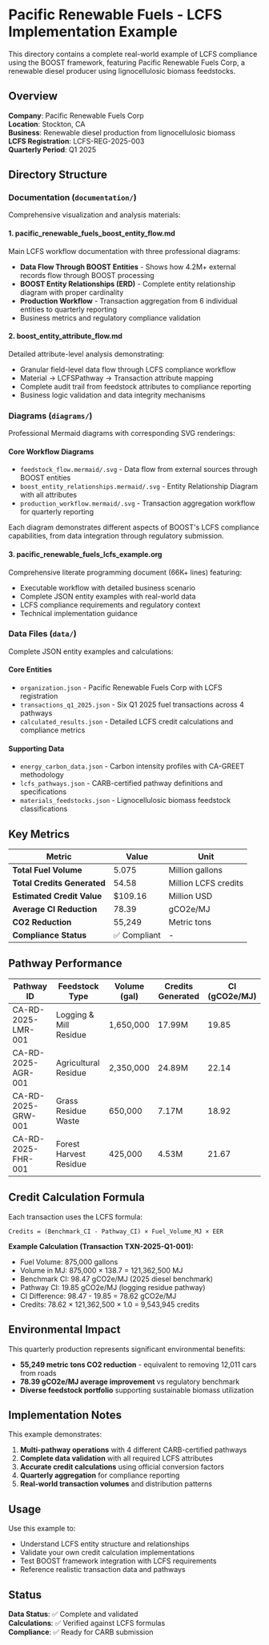 # Pacific Renewable Fuels - LCFS Implementation Example

This directory contains a complete real-world example of LCFS compliance using the BOOST framework, featuring Pacific Renewable Fuels Corp, a renewable diesel producer using lignocellulosic biomass feedstocks.

## Overview

**Company**: Pacific Renewable Fuels Corp  
**Location**: Stockton, CA  
**Business**: Renewable diesel production from lignocellulosic biomass  
**LCFS Registration**: LCFS-REG-2025-003  
**Quarterly Period**: Q1 2025  

## Directory Structure

### Documentation (`documentation/`)
Comprehensive visualization and analysis materials:

#### 1. pacific_renewable_fuels_boost_entity_flow.md
Main LCFS workflow documentation with three professional diagrams:
- **Data Flow Through BOOST Entities** - Shows how 4.2M+ external records flow through BOOST processing
- **BOOST Entity Relationships (ERD)** - Complete entity relationship diagram with proper cardinality
- **Production Workflow** - Transaction aggregation from 6 individual entities to quarterly reporting
- Business metrics and regulatory compliance validation

#### 2. boost_entity_attribute_flow.md
Detailed attribute-level analysis demonstrating:
- Granular field-level data flow through LCFS compliance workflow
- Material → LCFSPathway → Transaction attribute mapping
- Complete audit trail from feedstock attributes to compliance reporting
- Business logic validation and data integrity mechanisms

### Diagrams (`diagrams/`)
Professional Mermaid diagrams with corresponding SVG renderings:

#### Core Workflow Diagrams
- `feedstock_flow.mermaid/.svg` - Data flow from external sources through BOOST entities
- `boost_entity_relationships.mermaid/.svg` - Entity Relationship Diagram with all attributes
- `production_workflow.mermaid/.svg` - Transaction aggregation workflow for quarterly reporting

Each diagram demonstrates different aspects of BOOST's LCFS compliance capabilities, from data integration through regulatory submission.

#### 3. pacific_renewable_fuels_lcfs_example.org
Comprehensive literate programming document (66K+ lines) featuring:
- Executable workflow with detailed business scenario
- Complete JSON entity examples with real-world data
- LCFS compliance requirements and regulatory context
- Technical implementation guidance

### Data Files (`data/`)
Complete JSON entity examples and calculations:

#### Core Entities
- `organization.json` - Pacific Renewable Fuels Corp with LCFS registration
- `transactions_q1_2025.json` - Six Q1 2025 fuel transactions across 4 pathways
- `calculated_results.json` - Detailed LCFS credit calculations and compliance metrics

#### Supporting Data
- `energy_carbon_data.json` - Carbon intensity profiles with CA-GREET methodology
- `lcfs_pathways.json` - CARB-certified pathway definitions and specifications
- `materials_feedstocks.json` - Lignocellulosic biomass feedstock classifications

## Key Metrics

| Metric | Value | Unit |
|--------|-------|------|
| **Total Fuel Volume** | 5.075 | Million gallons |
| **Total Credits Generated** | 54.58 | Million LCFS credits |
| **Estimated Credit Value** | $109.16 | Million USD |
| **Average CI Reduction** | 78.39 | gCO2e/MJ |
| **CO2 Reduction** | 55,249 | Metric tons |
| **Compliance Status** | ✅ Compliant | - |

## Pathway Performance

| Pathway ID | Feedstock Type | Volume (gal) | Credits Generated | CI (gCO2e/MJ) |
|------------|---------------|--------------|-------------------|---------------|
| CA-RD-2025-LMR-001 | Logging & Mill Residue | 1,650,000 | 17.99M | 19.85 |
| CA-RD-2025-AGR-001 | Agricultural Residue | 2,350,000 | 24.89M | 22.14 |
| CA-RD-2025-GRW-001 | Grass Residue Waste | 650,000 | 7.17M | 18.92 |
| CA-RD-2025-FHR-001 | Forest Harvest Residue | 425,000 | 4.53M | 21.67 |

## Credit Calculation Formula

Each transaction uses the LCFS formula:
```
Credits = (Benchmark_CI - Pathway_CI) × Fuel_Volume_MJ × EER
```

**Example Calculation (Transaction TXN-2025-Q1-001):**
- Fuel Volume: 875,000 gallons
- Volume in MJ: 875,000 × 138.7 = 121,362,500 MJ
- Benchmark CI: 98.47 gCO2e/MJ (2025 diesel benchmark)
- Pathway CI: 19.85 gCO2e/MJ (logging residue pathway)
- CI Difference: 98.47 - 19.85 = 78.62 gCO2e/MJ
- Credits: 78.62 × 121,362,500 × 1.0 = 9,543,945 credits

## Environmental Impact

This quarterly production represents significant environmental benefits:
- **55,249 metric tons CO2 reduction** - equivalent to removing 12,011 cars from roads
- **78.39 gCO2e/MJ average improvement** vs regulatory benchmark
- **Diverse feedstock portfolio** supporting sustainable biomass utilization

## Implementation Notes

This example demonstrates:
1. **Multi-pathway operations** with 4 different CARB-certified pathways
2. **Complete data validation** with all required LCFS attributes
3. **Accurate credit calculations** using official conversion factors
4. **Quarterly aggregation** for compliance reporting
5. **Real-world transaction volumes** and distribution patterns

## Usage

Use this example to:
- Understand LCFS entity structure and relationships
- Validate your own credit calculation implementations
- Test BOOST framework integration with LCFS requirements
- Reference realistic transaction data and pathways

## Status

**Data Status**: ✅ Complete and validated  
**Calculations**: ✅ Verified against LCFS formulas  
**Compliance**: ✅ Ready for CARB submission  